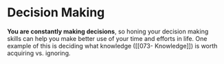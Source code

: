 # Decision Making
**You are constantly making decisions**, so honing your decision making skills can help you make better use of your time and efforts in life. One example of this is deciding what knowledge ([[073- Knowledge]]) is worth acquiring vs. ignoring.